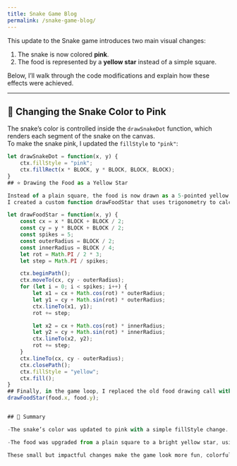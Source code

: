 ```yaml
---
title: Snake Game Blog
permalink: /snake-game-blog/
---
```


This update to the Snake game introduces two main visual changes:  
1. The snake is now colored **pink**.  
2. The food is represented by a **yellow star** instead of a simple square.  

Below, I’ll walk through the code modifications and explain how these effects were achieved.

---

## 🎨 Changing the Snake Color to Pink

The snake’s color is controlled inside the `drawSnakeDot` function, which renders each segment of the snake on the canvas.  
To make the snake pink, I updated the `fillStyle` to `"pink"`:

```js
let drawSnakeDot = function(x, y) {
    ctx.fillStyle = "pink";
    ctx.fillRect(x * BLOCK, y * BLOCK, BLOCK, BLOCK);
}
## ⭐ Drawing the Food as a Yellow Star

Instead of a plain square, the food is now drawn as a 5-pointed yellow star.
I created a custom function drawFoodStar that uses trigonometry to calculate the star’s points:

let drawFoodStar = function(x, y) {
    const cx = x * BLOCK + BLOCK / 2;
    const cy = y * BLOCK + BLOCK / 2;
    const spikes = 5;
    const outerRadius = BLOCK / 2;
    const innerRadius = BLOCK / 4;
    let rot = Math.PI / 2 * 3;
    let step = Math.PI / spikes;

    ctx.beginPath();
    ctx.moveTo(cx, cy - outerRadius);
    for (let i = 0; i < spikes; i++) {
        let x1 = cx + Math.cos(rot) * outerRadius;
        let y1 = cy + Math.sin(rot) * outerRadius;
        ctx.lineTo(x1, y1);
        rot += step;

        let x2 = cx + Math.cos(rot) * innerRadius;
        let y2 = cy + Math.sin(rot) * innerRadius;
        ctx.lineTo(x2, y2);
        rot += step;
    }
    ctx.lineTo(cx, cy - outerRadius);
    ctx.closePath();
    ctx.fillStyle = "yellow";
    ctx.fill();
}
## Finally, in the game loop, I replaced the old food drawing call with:
drawFoodStar(food.x, food.y);


## 📌 Summary

-The snake’s color was updated to pink with a simple fillStyle change.

-The food was upgraded from a plain square to a bright yellow star, using custom trigonometry-based drawing logic.

These small but impactful changes make the game look more fun, colorful, and engaging. 